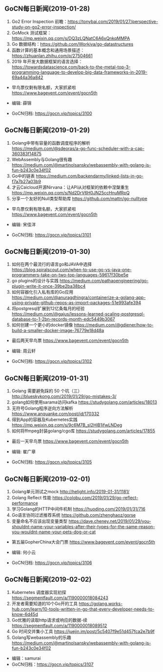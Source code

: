## GoCN每日新闻(2019-01-28)

1. Go2 Error Inspection 前瞻：https://tonybai.com/2019/01/27/perspective-study-on-go2-error-inspection/
2. GoMock 测试框架：https://mp.weixin.qq.com/s/DQ3zLQNatC6A6xQnkqMMPA
3. Go 数据结构：https://github.com/Workiva/go-datastructures
4. 函数计算的基本概念和通用场景描述：https://zhuanlan.zhihu.com/p/27504661
5. 2019 年开发大数据框架的语言选择：https://towardsdatascience.com/back-to-the-metal-top-3-programming-language-to-develop-big-data-frameworks-in-2019-69a44a36a842

- 早鸟票仅剩有限名额，大家抓紧啦 https://www.bagevent.com/event/gocn5th

- 编辑: 薛锦
- GoCN归档: https://gocn.vip/topics/3100

## GoCN每日新闻(2019-01-29)

1. Golang中带有容量的函数调度程序的解析 https://medium.com/@sdeoras/a-go-func-scheduler-with-a-cap-360383f14875
2. WebAssembly与Golang很有趣 https://medium.com/@martinolsansky/webassembly-with-golang-is-fun-b243c0e34f02
3. Go中的链表 https://medium.com/backendarmy/linked-lists-in-go-f7a7b27a03b9
4. 才云Caicloud开源Nirvana：让API从对框架的依赖中涅槃重生 https://mp.weixin.qq.com/s/Nd2DrV6H0JN25ccHnuMRpQ
5. 分享一个友好的Null类型帮助库 https://github.com/mattn/go-nulltype

- 早鸟票仅剩有限名额，大家抓紧啦 https://www.bagevent.com/event/gocn5th

- 编辑: 宋佳洋
- GoCN归档: https://gocn.vip/topics/3101

## GoCN每日新闻(2019-01-30)

1. 如何在两个最流行的语言go和JAVA中选择 https://blog.spiralscout.com/when-to-use-go-vs-java-one-programmers-take-on-two-top-languages-59617f30be5e
2. go plugins的设计与实践 https://medium.com/pathaoengineering/go-plugin-write-it-once-39be2ba38bc4
3. 如何容器化引入私有库的Go应用 https://medium.com/@anuragdhingra/containerize-a-golang-app-using-private-github-repos-as-import-packages-51e993afe394
4. 将postgresql扩展到12亿条每月的经验 https://medium.com/@gajus/lessons-learned-scaling-postgresql-database-to-1-2bn-records-month-edc5449b3067
5. 如何创建一个更小的docker镜像 https://medium.com/@gdiener/how-to-build-a-smaller-docker-image-76779e18d48a

- 最后两天早鸟票 https://www.bagevent.com/event/gocn5th

- 编辑: 周云轩
- GoCN归档: https://gocn.vip/topics/3102

## GoCN每日新闻(2019-01-31)

1. Golang 需要避免踩的 50 个坑（三） http://blueskykong.com/2019/01/29/go-mistakes-3/
2. golang如何使用sarama访问kafka  https://studygolang.com/articles/18013
3. 无符号Golang程序逆向方法解析 https://www.anquanke.com/post/id/170332
4. 得到App的容器及Kubernetes实践 https://mp.weixin.qq.com/s/9c6M7B_sI2HlB1ifwLNDeg
5. 如何将ffmpeg封装golang/cgo库 https://studygolang.com/articles/17855

- 最后一天早鸟票 https://www.bagevent.com/event/gocn5th

- 编辑: 崔广章
- GoCN归档: https://gocn.vip/topics/3105


## GoCN每日新闻(2019-02-01)

1. Golang单元测试之mock http://helight.info/2019-01-31/1181/
2. Golang Reflect 性能 https://colobu.com/2019/01/29/go-reflect-performance
3. 学习Golang的HTTP中间件机制 https://huoding.com/2019/01/31/716
4. Go语言协同过滤推荐系统 https://github.com/zhenghaoz/gorse
5. 变量命名不应该出现变量类型 https://dave.cheney.net/2019/01/29/you-shouldnt-name-your-variables-after-their-types-for-the-same-reason-you-wouldnt-name-your-pets-dog-or-cat

- 第五届GopherChina大会门票 https://www.bagevent.com/event/gocn5th

- 编辑: 何小云
- GoCN归档: https://gocn.vip/topics/3106


## GoCN每日新闻(2019-02-02)

1. Kubernetes 调度器实现初探 https://segmentfault.com/a/1190000018084243
2. 开发者需要知道的10个Go开的工具 https://golang.works-hub.com/learn/10-tools-written-in-go-that-every-developer-needs-to-know-6d45d
3. Go优雅的读取http请求或响应的数据-续 https://segmentfault.com/a/1190000018089512
4. Go 时间交并集小工具 https://juejin.im/post/5c5407f9e51d457fca2e7b9f
5. Golang写webassembly的乐趣 https://medium.com/@martinolsansky/webassembly-with-golang-is-fun-b243c0e34f02

- 编辑：samurai
- GoCN归档：https://gocn.vip/topics/3107
